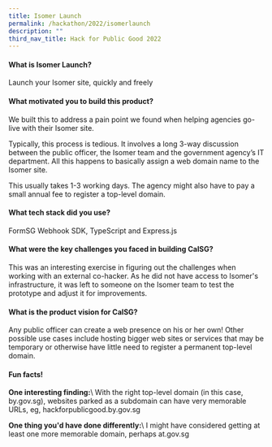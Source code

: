 ```yaml
---
title: Isomer Launch
permalink: /hackathon/2022/isomerlaunch
description: ""
third_nav_title: Hack for Public Good 2022
---
```

#### What is Isomer Launch?
Launch your Isomer site, quickly and freely

#### What motivated you to build this product?
We built this to address a pain point we found when helping agencies go-live with their Isomer site.

Typically, this process is tedious. It involves a long 3-way discussion between the public officer, the Isomer team and the government agency’s IT department. All this happens to basically assign a web domain name to the Isomer site.

This usually takes 1-3 working days. The agency might also have to pay a small annual fee to register a top-level domain.

#### What tech stack did you use?

FormSG Webhook SDK, TypeScript and Express.js

#### What were the key challenges you faced in building CalSG? 

This was an interesting exercise in figuring out the challenges when working with an external co-hacker. As he did not have access to Isomer's infrastructure, it was left to someone on the Isomer team to test the prototype and adjust it for improvements.

#### What is the product vision for CalSG? 
Any public officer can create a web presence on his or her own! Other possible use cases include hosting bigger web sites or services that may be temporary or otherwise have little need to register a permanent top-level domain.

#### Fun facts!
**One interesting finding:**\\
With the right top-level domain (in this case, by.gov.sg), websites parked as a subdomain can have very memorable URLs, eg, hackforpublicgood.by.gov.sg

**One thing you'd have done differently:**\\
I might have considered getting at least one more memorable domain, perhaps at.gov.sg